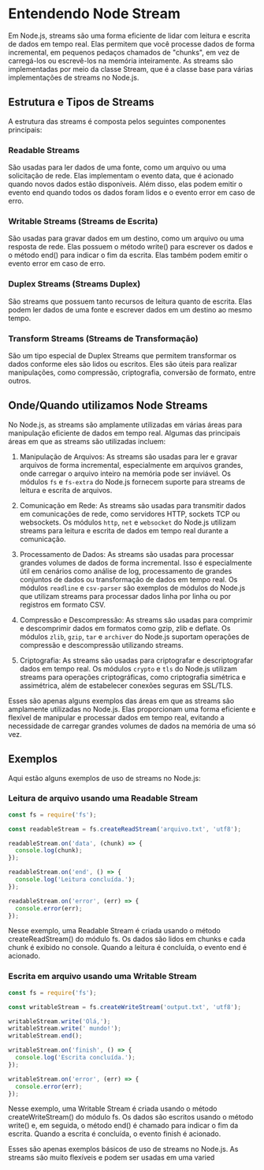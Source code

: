# Entendendo Node Stream
Em Node.js, streams são uma forma eficiente de lidar com leitura e escrita de dados em tempo real. Elas permitem que você processe dados de forma incremental, em pequenos pedaços chamados de "chunks", em vez de carregá-los ou escrevê-los na memória inteiramente. As streams são implementadas por meio da classe Stream, que é a classe base para várias implementações de streams no Node.js.

## Estrutura e Tipos de Streams

A estrutura das streams é composta pelos seguintes componentes principais:

### Readable Streams

São usadas para ler dados de uma fonte, como um arquivo ou uma solicitação de rede. Elas implementam o evento data, que é acionado quando novos dados estão disponíveis. Além disso, elas podem emitir o evento end quando todos os dados foram lidos e o evento error em caso de erro.

### Writable Streams (Streams de Escrita)
São usadas para gravar dados em um destino, como um arquivo ou uma resposta de rede. Elas possuem o método write() para escrever os dados e o método end() para indicar o fim da escrita. Elas também podem emitir o evento error em caso de erro.

### Duplex Streams (Streams Duplex)
São streams que possuem tanto recursos de leitura quanto de escrita. Elas podem ler dados de uma fonte e escrever dados em um destino ao mesmo tempo.

### Transform Streams (Streams de Transformação)
São um tipo especial de Duplex Streams que permitem transformar os dados conforme eles são lidos ou escritos. Eles são úteis para realizar manipulações, como compressão, criptografia, conversão de formato, entre outros.

## Onde/Quando utilizamos Node Streams

No Node.js, as streams são amplamente utilizadas em várias áreas para manipulação eficiente de dados em tempo real. Algumas das principais áreas em que as streams são utilizadas incluem:

1. Manipulação de Arquivos: As streams são usadas para ler e gravar arquivos de forma incremental, especialmente em arquivos grandes, onde carregar o arquivo inteiro na memória pode ser inviável. Os módulos `fs` e `fs-extra` do Node.js fornecem suporte para streams de leitura e escrita de arquivos.

2. Comunicação em Rede: As streams são usadas para transmitir dados em comunicações de rede, como servidores HTTP, sockets TCP ou websockets. Os módulos `http`, `net` e `websocket` do Node.js utilizam streams para leitura e escrita de dados em tempo real durante a comunicação.

3. Processamento de Dados: As streams são usadas para processar grandes volumes de dados de forma incremental. Isso é especialmente útil em cenários como análise de log, processamento de grandes conjuntos de dados ou transformação de dados em tempo real. Os módulos `readline` e `csv-parser` são exemplos de módulos do Node.js que utilizam streams para processar dados linha por linha ou por registros em formato CSV.

4. Compressão e Descompressão: As streams são usadas para comprimir e descomprimir dados em formatos como gzip, zlib e deflate. Os módulos `zlib`, `gzip`, `tar` e `archiver` do Node.js suportam operações de compressão e descompressão utilizando streams.

5. Criptografia: As streams são usadas para criptografar e descriptografar dados em tempo real. Os módulos `crypto` e `tls` do Node.js utilizam streams para operações criptográficas, como criptografia simétrica e assimétrica, além de estabelecer conexões seguras em SSL/TLS.

Esses são apenas alguns exemplos das áreas em que as streams são amplamente utilizadas no Node.js. Elas proporcionam uma forma eficiente e flexível de manipular e processar dados em tempo real, evitando a necessidade de carregar grandes volumes de dados na memória de uma só vez.

## Exemplos

Aqui estão alguns exemplos de uso de streams no Node.js:

### Leitura de arquivo usando uma Readable Stream

```javascript
const fs = require('fs');

const readableStream = fs.createReadStream('arquivo.txt', 'utf8');

readableStream.on('data', (chunk) => {
  console.log(chunk);
});

readableStream.on('end', () => {
  console.log('Leitura concluída.');
});

readableStream.on('error', (err) => {
  console.error(err);
});
```

Nesse exemplo, uma Readable Stream é criada usando o método createReadStream() do módulo fs. Os dados são lidos em chunks e cada chunk é exibido no console. Quando a leitura é concluída, o evento end é acionado.

### Escrita em arquivo usando uma Writable Stream
```javascript
const fs = require('fs');

const writableStream = fs.createWriteStream('output.txt', 'utf8');

writableStream.write('Olá,');
writableStream.write(' mundo!');
writableStream.end();

writableStream.on('finish', () => {
  console.log('Escrita concluída.');
});

writableStream.on('error', (err) => {
  console.error(err);
});
```

Nesse exemplo, uma Writable Stream é criada usando o método createWriteStream() do módulo fs. Os dados são escritos usando o método write() e, em seguida, o método end() é chamado para indicar o fim da escrita. Quando a escrita é concluída, o evento finish é acionado.

Esses são apenas exemplos básicos de uso de streams no Node.js. As streams são muito flexíveis e podem ser usadas em uma varied